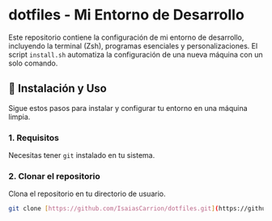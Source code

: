 # dotfiles - Mi Entorno de Desarrollo

Este repositorio contiene la configuración de mi entorno de desarrollo, incluyendo la terminal (Zsh), programas esenciales y personalizaciones. El script `install.sh` automatiza la configuración de una nueva máquina con un solo comando.

## 🚀 Instalación y Uso

Sigue estos pasos para instalar y configurar tu entorno en una máquina limpia.

### 1. Requisitos

Necesitas tener `git` instalado en tu sistema.

### 2. Clonar el repositorio

Clona el repositorio en tu directorio de usuario.

```bash
git clone [https://github.com/IsaiasCarrion/dotfiles.git](https://github.com/IsaiasCarrion/dotfiles.git) ~/.dotfiles
```
